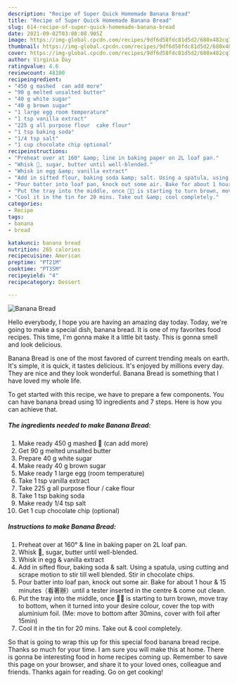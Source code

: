 ```yaml
---
description: "Recipe of Super Quick Homemade Banana Bread"
title: "Recipe of Super Quick Homemade Banana Bread"
slug: 614-recipe-of-super-quick-homemade-banana-bread
date: 2021-09-02T03:08:08.905Z
image: https://img-global.cpcdn.com/recipes/9df6d58fdc81d5d2/680x482cq70/banana-bread-recipe-main-photo.jpg
thumbnail: https://img-global.cpcdn.com/recipes/9df6d58fdc81d5d2/680x482cq70/banana-bread-recipe-main-photo.jpg
cover: https://img-global.cpcdn.com/recipes/9df6d58fdc81d5d2/680x482cq70/banana-bread-recipe-main-photo.jpg
author: Virginia Day
ratingvalue: 4.6
reviewcount: 48100
recipeingredient:
- "450 g mashed  can add more"
- "90 g melted unsalted butter"
- "40 g white sugar"
- "40 g brown sugar"
- "1 large egg room temperature"
- "1 tsp vanilla extract"
- "225 g all purpose flour  cake flour"
- "1 tsp baking soda"
- "1/4 tsp salt"
- "1 cup chocolate chip optional"
recipeinstructions:
- "Preheat over at 160° &amp; line in baking paper on 2L loaf pan."
- "Whisk 🍌, sugar, butter until well-blended."
- "Whisk in egg &amp; vanilla extract"
- "Add in sifted flour, baking soda &amp; salt. Using a spatula, using cutting and scrape motion to stir till well blended. Stir in chocolate chips."
- "Pour batter into loaf pan, knock out some air. Bake for about 1 hour &amp; 15 minutes（看著辦）until a tester inserted in the centre &amp; come out clean."
- "Put the tray into the middle, once 🍌🍞 is starting to turn brown, move tray to bottom, when it turned into your desire colour, cover the top with aluminium foil. (Me: move to bottom after 30mins, cover with foil after 15min)"
- "Cool it in the tin for 20 mins. Take out &amp; cool completely."
categories:
- Recipe
tags:
- banana
- bread

katakunci: banana bread 
nutrition: 265 calories
recipecuisine: American
preptime: "PT21M"
cooktime: "PT35M"
recipeyield: "4"
recipecategory: Dessert

---
```



![Banana Bread](https://img-global.cpcdn.com/recipes/9df6d58fdc81d5d2/680x482cq70/banana-bread-recipe-main-photo.jpg)

Hello everybody, I hope you are having an amazing day today. Today, we're going to make a special dish, banana bread. It is one of my favorites food recipes. This time, I'm gonna make it a little bit tasty. This is gonna smell and look delicious.



Banana Bread is one of the most favored of current trending meals on earth. It's simple, it is quick, it tastes delicious. It's enjoyed by millions every day. They are nice and they look wonderful. Banana Bread is something that I have loved my whole life.


To get started with this recipe, we have to prepare a few components. You can have banana bread using 10 ingredients and 7 steps. Here is how you can achieve that.

<!--inarticleads1-->

##### The ingredients needed to make Banana Bread:

1. Make ready 450 g mashed 🍌 (can add more)
1. Get 90 g melted unsalted butter
1. Prepare 40 g white sugar
1. Make ready 40 g brown sugar
1. Make ready 1 large egg (room temperature)
1. Take 1 tsp vanilla extract
1. Take 225 g all purpose flour / cake flour
1. Take 1 tsp baking soda
1. Make ready 1/4 tsp salt
1. Get 1 cup chocolate chip (optional)




<!--inarticleads2-->

##### Instructions to make Banana Bread:

1. Preheat over at 160° &amp; line in baking paper on 2L loaf pan.
1. Whisk 🍌, sugar, butter until well-blended.
1. Whisk in egg &amp; vanilla extract
1. Add in sifted flour, baking soda &amp; salt. Using a spatula, using cutting and scrape motion to stir till well blended. Stir in chocolate chips.
1. Pour batter into loaf pan, knock out some air. Bake for about 1 hour &amp; 15 minutes（看著辦）until a tester inserted in the centre &amp; come out clean.
1. Put the tray into the middle, once 🍌🍞 is starting to turn brown, move tray to bottom, when it turned into your desire colour, cover the top with aluminium foil. (Me: move to bottom after 30mins, cover with foil after 15min)
1. Cool it in the tin for 20 mins. Take out &amp; cool completely.




So that is going to wrap this up for this special food banana bread recipe. Thanks so much for your time. I am sure you will make this at home. There is gonna be interesting food in home recipes coming up. Remember to save this page on your browser, and share it to your loved ones, colleague and friends. Thanks again for reading. Go on get cooking!
